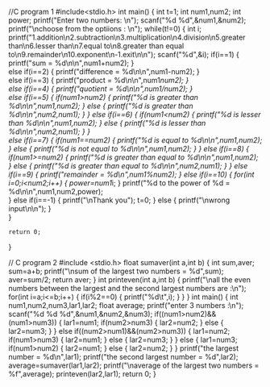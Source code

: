 //C program 1
#include<stdio.h>
int main()
{
    int t=1;
    int num1,num2;
    int power;
    printf("Enter two numbers: \n");
    scanf("%d %d",&num1,&num2);
    printf("\nchoose from the optiions : \n");
    while(t!=0)
    {
        int i;
        printf("1.addition\n2.subtraction\n3.multiplication\n4.division\n5.greater than\n6.lesser than\n7.equal to\n8.greater than equal to\n9.remainder\n10.exponent\n-1.exit\n\n");
        scanf("%d",&i);
        if(i==1)
          {
            printf("sum = %d\n\n",num1+num2);
          }    
        else if(i==2)
          {
            printf("difference = %d\n\n",num1-num2);
          }    
        else if(i==3)
          {
            printf("product = %d\n\n",num1*num2);
          }    
        else if(i==4)
          {
            printf("quotient = %d\n\n",num1/num2);
          }    
        else if(i==5)
          {
            if(num1>num2)
             {
                printf("%d is greater than %d\n\n",num1,num2);
             }
            else
             {
                printf("%d is greater than %d\n\n",num2,num1);
             }
          }
        else if(i==6)
          {
            if(num1<num2)
             {
                 printf("%d is lesser than %d\n\n",num1,num2);
             }
            else
             {
                 printf("%d is lesser than %d\n\n",num2,num1);
             }
          }    
        else if(i==7)
          {
            if(num1==num2)
             {
                 printf("%d is equal to %d\n\n",num1,num2);
             }
            else
             {
                 printf("%d is not equal to %d\n\n",num1,num2);
             }
          }
        else if(i==8)
          {
            if(num1>=num2)
             {
                 printf("%d is greater than equal to %d\n\n",num1,num2);
             }
            else
             {
                 printf("%d is greater than equal to %d\n\n",num2,num1);
             }
          }
        else if(i==9)
          {
            printf("remainder = %d\n",num1%num2);
          }
        else if(i==10)
          {
            for(int i=0;i<num2;i++)
              {
                power=num1*i;
              }
            printf("%d to the power of %d = %d\n\n",num1,num2,power);  
          }
        else if(i==-1)
          {
            printf("\nThank you");
            t=0;
          }
        else
          {
            printf("\nwrong input\n\n");
          }  
    }

    return 0;
}


// C program 2
#include <stdio.h>
float sumaver(int a,int b)
{
    int sum,aver;
    sum=a+b;
    printf("\nsum of the largest two numbers = %d",sum);
    aver=sum/2;
    return aver;
}
int printeven(int a,int b)
{
    printf("\nall the even numbers between the largest and the second largest numbers are :\n");
    for(int i=a;i<=b;i++)
      {
          if(i%2==0)
            {
                printf("%d\t",i);
            }
      }
}
int main()
{
    int num1,num2,num3,lar1,lar2;
    float average;
    printf("enter 3 numbers :\n");
    scanf("%d %d %d",&num1,&num2,&num3);
    if((num1>num2)&&(num1>num3))
     {
         lar1=num1;
         if(num2>num3)
          {
            lar2=num2;
          }
        else
          {
            lar2=num3;
          }
     }
    else if((num2>num1)&&(num2>num3))
     {
         lar1=num2;
         if(num1>num3)
          {
              lar2=num1;
          }
         else
          {
              lar2=num3;
          }
     }
    else
     {
         lar1=num3;
         if(num1>num2)
          {
              lar2=num1;
          }
         else
          {
              lar2=num2;
          }
     }
    printf("the largest number = %d\n",lar1);
    printf("the second largest number = %d",lar2);
    average=sumaver(lar1,lar2);
    printf("\naverage of the largest two numbers = %f",average);
    printeven(lar2,lar1);
    return 0;
}
